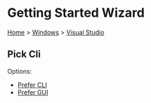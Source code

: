 # Getting Started Wizard

[Home](/docs/wiz/readme.md) > [Windows](Windows.md) > [Visual Studio](Windows_VisualStudio.md)

## Pick Cli

Options:
 * [Prefer CLI](Windows_VisualStudio_Cli.md)
 * [Prefer GUI](Windows_VisualStudio_Gui.md)
